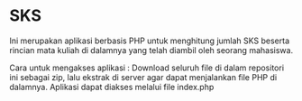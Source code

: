# SKS

Ini merupakan aplikasi berbasis PHP untuk menghitung jumlah SKS beserta rincian mata kuliah di dalamnya yang telah diambil oleh seorang mahasiswa.

Cara untuk mengakses aplikasi :
Download seluruh file di dalam repositori ini sebagai zip, lalu ekstrak di server agar dapat menjalankan file PHP di dalamnya.
Aplikasi dapat diakses melalui file index.php
